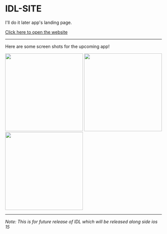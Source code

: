 # IDL-SITE
I'll do it later app's landing page.

[Click here to open the website](https://aayush9029.github.io/IDL-SITE/)


---
Here are some screen shots for the upcoming app!

<img src="https://aayush9029.github.io/IDL-SITE/img/Frame%201.jpg" width=250> <img src="https://aayush9029.github.io/IDL-SITE/img/Frame%202.jpg" width=250> <img src="https://aayush9029.github.io/IDL-SITE/img/Frame%205.jpg" width=250>

----

*Note: This is for future release of IDL which will be released along side ios 15*

